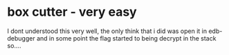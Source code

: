 # box cutter - very easy

I dont understood this very well, the only think that i did was open it in edb-debugger and in some point the flag started to being decrypt in the stack so....
